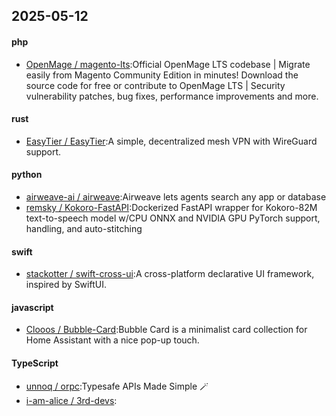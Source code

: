## 2025-05-12
#### php
* [OpenMage / magento-lts](https://github.com/OpenMage/magento-lts):Official OpenMage LTS codebase | Migrate easily from Magento Community Edition in minutes! Download the source code for free or contribute to OpenMage LTS | Security vulnerability patches, bug fixes, performance improvements and more.
#### rust
* [EasyTier / EasyTier](https://github.com/EasyTier/EasyTier):A simple, decentralized mesh VPN with WireGuard support.
#### python
* [airweave-ai / airweave](https://github.com/airweave-ai/airweave):Airweave lets agents search any app or database
* [remsky / Kokoro-FastAPI](https://github.com/remsky/Kokoro-FastAPI):Dockerized FastAPI wrapper for Kokoro-82M text-to-speech model w/CPU ONNX and NVIDIA GPU PyTorch support, handling, and auto-stitching
#### swift
* [stackotter / swift-cross-ui](https://github.com/stackotter/swift-cross-ui):A cross-platform declarative UI framework, inspired by SwiftUI.
#### javascript
* [Clooos / Bubble-Card](https://github.com/Clooos/Bubble-Card):Bubble Card is a minimalist card collection for Home Assistant with a nice pop-up touch.
#### TypeScript
* [unnoq / orpc](https://github.com/unnoq/orpc):Typesafe APIs Made Simple 🪄
* [i-am-alice / 3rd-devs](https://github.com/i-am-alice/3rd-devs):
